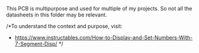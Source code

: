 This PCB is multipurpose and used for multiple of my projects. So not all the datasheets in this folder may be relevant.

/*To understand the context and purpose, visit:
 * https://www.instructables.com/How-to-Display-and-Set-Numbers-With-7-Segment-Disp/
*/
